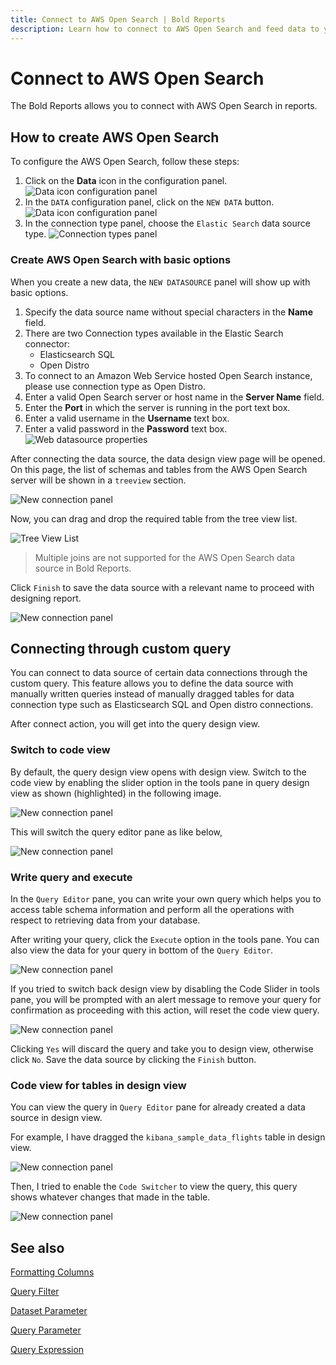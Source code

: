 ```yaml
---
title: Connect to AWS Open Search | Bold Reports
description: Learn how to connect to AWS Open Search and feed data to your RDL reports using Bold Reports Designer.
---
```


# Connect to AWS Open Search

The Bold Reports allows you to connect with AWS Open Search in reports.

## How to create AWS Open Search

To configure the AWS Open Search, follow these steps:

1. Click on the **Data** icon in the configuration panel.
   ![Data icon configuration panel](/static/assets/on-premise/images/report-designer/manage-data/data-connectors/data-configuration-panel.png)
2. In the `DATA` configuration panel, click on the `NEW DATA` button.
   ![Data icon configuration panel](/static/assets/on-premise/images/report-designer/manage-data/data-connectors/new-data-button.png)
3. In the connection type panel, choose the `Elastic Search` data source type.
   ![Connection types panel](/static/assets/on-premise/images/report-designer/manage-data/aws-open-search-data-source/connection-types.png)

### Create AWS Open Search with basic options

When you create a new data, the `NEW DATASOURCE` panel will show up with basic options.

1. Specify the data source name without special characters in the **Name** field.
2. There are two Connection types available in the Elastic Search connector:
   * Elasticsearch SQL
   * Open Distro
3. To connect to an Amazon Web Service hosted Open Search instance, please use connection type as Open Distro.
4. Enter a valid Open Search server or host name in the **Server Name** field.
5. Enter the **Port** in which the server is running in the port text box.
6. Enter a valid username in the **Username** text box.
7. Enter a valid password in the **Password** text box.
   ![Web datasource properties](/static/assets/on-premise/images/report-designer/manage-data/aws-open-search-data-source/basic-options.png)

After connecting the data source, the data design view page will be opened. On this page, the list of schemas and tables from the AWS Open Search server will be shown in a `treeview` section.

![New connection panel](/static/assets/on-premise/images/report-designer/manage-data/aws-open-search-data-source/execute-schema.png)

Now, you can drag and drop the required table from the tree view list.

![Tree View List](/static/assets/on-premise/images/report-designer/manage-data/aws-open-search-data-source/tree-view-list.png)

> Multiple joins are not supported for the AWS Open Search data source in Bold Reports.

Click `Finish` to save the data source with a relevant name to proceed with designing report.

![New connection panel](/static/assets/on-premise/images/report-designer/manage-data/aws-open-search-data-source/data-list.png)

## Connecting through custom query

You can connect to data source of certain data connections through the custom query. This feature allows you to define the data source with manually written queries instead of manually dragged tables for data connection type such as Elasticsearch SQL and Open distro connections.

After connect action, you will get into the query design view.

### Switch to code view

By default, the query design view opens with design view. Switch to the code view by enabling the slider option in the tools pane in query design view as shown (highlighted) in the following image.

![New connection panel](/static/assets/on-premise/images/report-designer/manage-data/data-connectors/code-switcher.png)

This will switch the query editor pane as like below,

![New connection panel](/static/assets/on-premise/images/report-designer/manage-data/aws-open-search-data-source/query-mode.png)

### Write query and execute

In the `Query Editor` pane, you can write your own query which helps you to access table schema information and perform all the operations with respect to retrieving data from your database.

After writing your query, click the `Execute` option in the tools pane. You can also view the data for your query in bottom of the `Query Editor`.

![New connection panel](/static/assets/on-premise/images/report-designer/manage-data/aws-open-search-data-source/enter-query.png)

If you tried to switch back design view by disabling the Code Slider in tools pane, you will be prompted with an alert message to remove your query for confirmation as proceeding with this action, will reset the code view query.

![New connection panel](/static/assets/on-premise/images/report-designer/manage-data/aws-open-search-data-source/switcher-alert.png)

Clicking `Yes` will discard the query and take you to design view, otherwise click `No`. Save the data source by clicking the `Finish` button.

### Code view for tables in design view

You can view the query in `Query Editor` pane for already created a data source in design view.

For example, I have dragged the `kibana_sample_data_flights` table in design view.

![New connection panel](/static/assets/on-premise/images/report-designer/manage-data/aws-open-search-data-source/design-view.png)

Then, I tried to enable the `Code Switcher` to view the query, this query shows whatever changes that made in the table.

![New connection panel](/static/assets/on-premise/images/report-designer/manage-data/aws-open-search-data-source/design-to-query.png)

## See also

[Formatting Columns](./../../../transforming-data/formatting-columns/)

[Query Filter](./../../../transforming-data/query-filter/)

[Dataset Parameter](./../../../transforming-data/link-a-query-parameter-with-a-report-parameter/)

[Query Parameter](./../../../transforming-data/define-query-parameters/)

[Query Expression](./../../../transforming-data/configure-expression-columns/)
